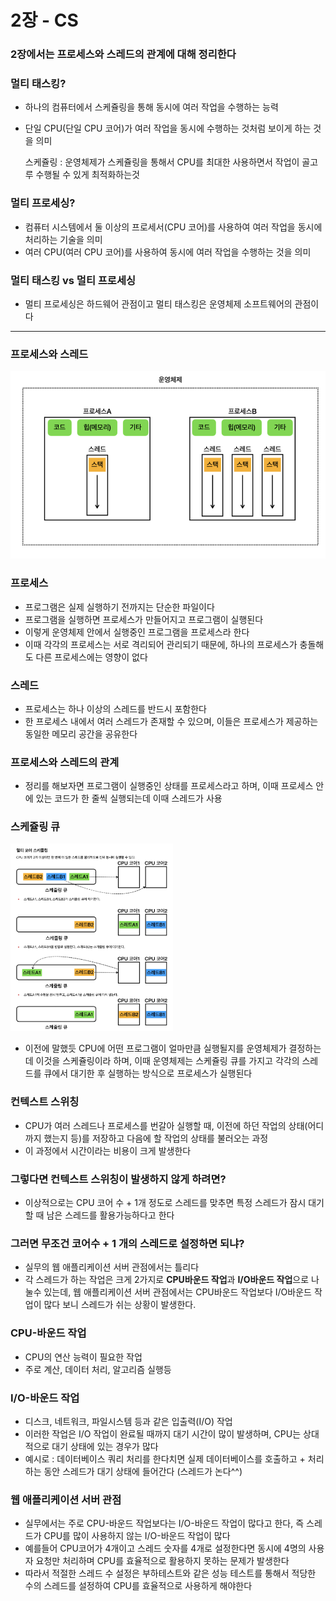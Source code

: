 # 2장 - CS

### 2장에서는 프로세스와 스레드의 관계에 대해 정리한다

### 멀티 태스킹?

- 하나의 컴퓨터에서 스케쥴링을 통해 동시에 여러 작업을 수행하는 능력
- 단일 CPU(단일 CPU 코어)가 여러 작업을 동시에 수행하는 것처럼 보이게 하는 것을 의미

  스케쥴링 : 운영체제가 스케쥴링을 통해서 CPU를 최대한 사용하면서 작업이 골고루 수행될 수 있게 최적화하는것

### 멀티 프로세싱?

- 컴퓨터 시스템에서 둘 이상의 프로세서(CPU 코어)를 사용하여 여러 작업을 동시에 처리하는 기술을 의미
- 여러 CPU(여러 CPU 코어)를 사용하여 동시에 여러 작업을 수행하는 것을 의미

### 멀티 태스킹 vs 멀티 프로세싱

- 멀티 프로세싱은 하드웨어 관점이고 멀티 태스킹은 운영체제 소프트웨어의 관점이다

---

### 프로세스와 스레드

<p align="left">
    <img src="image1.png" alt="일반적인 애플리케이션" height="300">
</p>

### 프로세스

- 프로그램은 실제 실행하기 전까지는 단순한 파일이다
- 프로그램을 실행하면 프로세스가 만들어지고 프로그램이 실행된다
- 이렇게 운영체제 안에서 실행중인 프로그램을 프로세스라 한다
- 이때 각각의 프로세스는 서로 격리되어 관리되기 때문에, 하나의 프로세스가 충돌해도 다른 프로세스에는 영향이 없다

### 스레드

- 프로세스는 하나 이상의 스레드를 반드시 포함한다
- 한 프로세스 내에서 여러 스레드가 존재할 수 있으며, 이들은 프로세스가 제공하는 동일한 메모리 공간을 공유한다

### 프로세스와 스레드의 관계

- 정리를 해보자면 프로그램이 실행중인 상태를 프로세스라고 하며, 이때 프로세스 안에 있는 코드가 한 줄씩 실행되는데 이때 스레드가 사용

### 스케쥴링 큐

<p align="left">
    <img src="image2.png" alt="일반적인 애플리케이션" height="300">
</p>

- 이전에 말했듯 CPU에 어떤 프로그램이 얼마만큼 실행될지를 운영체제가 결정하는데 이것을 스케쥴링이라 하며, 이때 운영체제는 스케쥴링 큐를 가지고 각각의 스레드를 큐에서 대기한 후 실행하는 방식으로 프로세스가 실행된다

### 컨텍스트 스위칭

- CPU가 여러 스레드나 프로세스를 번갈아 실행할 때, 이전에 하던 작업의 상태(어디까지 했는지 등)를 저장하고 다음에 할 작업의 상태를 불러오는 과정
- 이 과정에서 시간이라는 비용이 크게 발생한다

### 그렇다면 컨텍스트 스위칭이 발생하지 않게 하려면?

- 이상적으로는 CPU 코어 수 + 1개 정도로 스레드를 맞추면 특정 스레드가 잠시 대기할 때 남은 스레드를 활용가능하다고 한다

### 그러면 무조건 코어수 + 1 개의 스레드로 설정하면 되냐?

- 실무의 웹 애플리케이션 서버 관점에서는 틀리다
- 각 스레드가 하는 작업은 크게 2가지로 **CPU바운드 작업**과 **I/O바운드 작업**으로 나눌수 있는데, 웹 애플리케이션 서버 관점에서는 CPU바운드 작업보다 I/O바운드 작업이 많다 보니 스레드가 쉬는 상황이 발생한다.

### CPU-바운드 작업

- CPU의 연산 능력이 필요한 작업
- 주로 계산, 데이터 처리, 알고리즘 실행등

### I/O-바운드 작업

- 디스크, 네트워크, 파일시스템 등과 같은 입출력(I/O) 작업
- 이러한 작업은 I/O 작업이 완료될 때까지 대기 시간이 많이 발생하며, CPU는 상대적으로 대기 상태에 있는 경우가 많다
- 예시로 : 데이터베이스 쿼리 처리를 한다치면 실제 데이터베이스를 호출하고 + 처리하는 동안 스레드가 대기 상태에 들어간다 (스레드가 논다^^)

### 웹 애플리케이션 서버 관점

- 실무에서는 주로 CPU-바운드 작업보다는 I/O-바운드 작업이 많다고 한다, 즉 스레드가 CPU를 많이 사용하지 않는 I/O-바운드 작업이 많다
- 예를들어 CPU코어가 4개이고 스레드 숫자를 4개로 설정한다면 동시에 4명의 사용자 요청만 처리하며 CPU를 효율적으로 활용하지 못하는 문제가 발생한다
- 따라서 적절한 스레드 수 설정은 부하테스트와 같은 성능 테스트를 통해서 적당한 수의 스레드를 설정하여 CPU를 효율적으로 사용하게 해야한다
